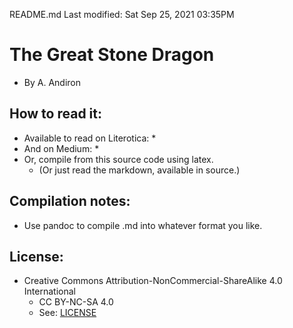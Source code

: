 README.md
Last modified: Sat Sep 25, 2021  03:35PM

# The Great Stone Dragon
* By A. Andiron

## How to read it:
* Available to read on Literotica:
	* 
* And on Medium:
	* 
* Or, compile from this source code using latex.
	* (Or just read the markdown, available in source.) 

## Compilation notes:
* Use pandoc to compile .md into whatever format you like.

## License:
* Creative Commons Attribution-NonCommercial-ShareAlike 4.0 International
	* CC BY-NC-SA 4.0
	* See: [LICENSE](./LICENSE)






